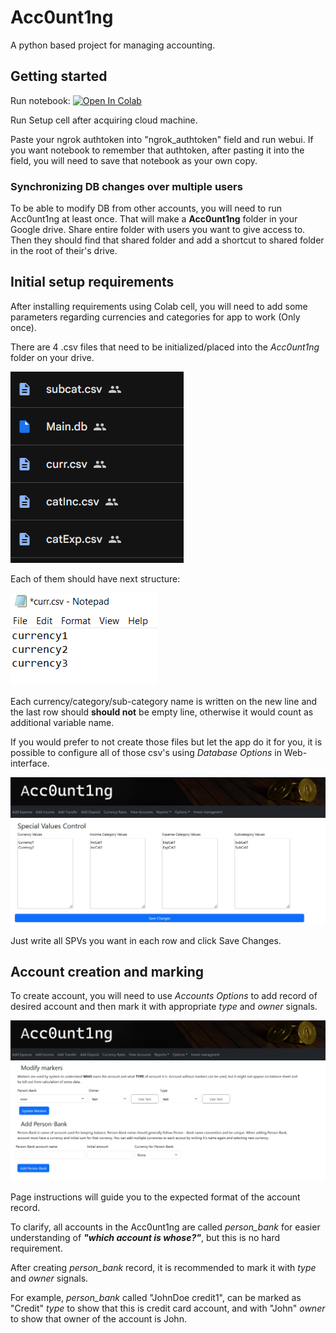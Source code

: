 # Acc0unt1ng

A python based project for managing accounting.

## Getting started

Run notebook: <a target="_blank" href="https://colab.research.google.com/github/AlDas23/Acc0unt1ng/blob/colab/Acc0unt1ng.ipynb">
  <img src="https://colab.research.google.com/assets/colab-badge.svg" alt="Open In Colab"/>
</a>

Run Setup cell after acquiring cloud machine.

Paste your ngrok authtoken into "ngrok_authtoken" field and run webui. If you want notebook to remember that authtoken, after pasting it into the field, you will need to save that notebook as your own copy.

### Synchronizing DB changes over multiple users

To be able to modify DB from other accounts, you will need to run Acc0unt1ng at least once. That will make a **Acc0unt1ng** folder in your Google drive. Share entire folder with users you want to give access to. Then they should find that shared folder and add a shortcut to shared folder in the root of their's drive.

## Initial setup requirements

After installing requirements using Colab cell, you will need to add some parameters regarding currencies and categories for app to work (Only once).

There are 4 .csv files that need to be initialized/placed into the *Acc0unt1ng* folder on your drive.

![dbPreview](preview/dbPreview.png)

Each of them should have next structure:

![csvStructure](preview/csvStructure.png)

Each currency/category/sub-category name is written on the new line
and the last row should **should not** be empty line, otherwise it would count as additional variable name.

If you would prefer to not create those files but let the app do it for you, it is possible to configure all of those csv's using *Database Options* in Web-interface.

![terminalSPVPreview](preview/DatabseOptions.jpg)

Just write all SPVs you want in each row and click Save Changes.

## Account creation and marking

To create account, you will need to use *Accounts Options* to add record of desired account and then mark it with appropriate *type* and *owner* signals.

![initpbPreview](preview/AccountsOptions.jpg)

Page instructions will guide you to the expected format of the account record.

To clarify, all accounts in the Acc0unt1ng are called *person_bank* for easier understanding of ***"which account is whose?"***, but this is no hard requirement.

After creating *person_bank* record, it is recommended to mark it with *type* and *owner* signals.

For example, *person_bank* called "JohnDoe credit1", can be marked as "Credit" *type* to show that this is credit card account, and with "John" *owner* to show that owner of the account is John.
